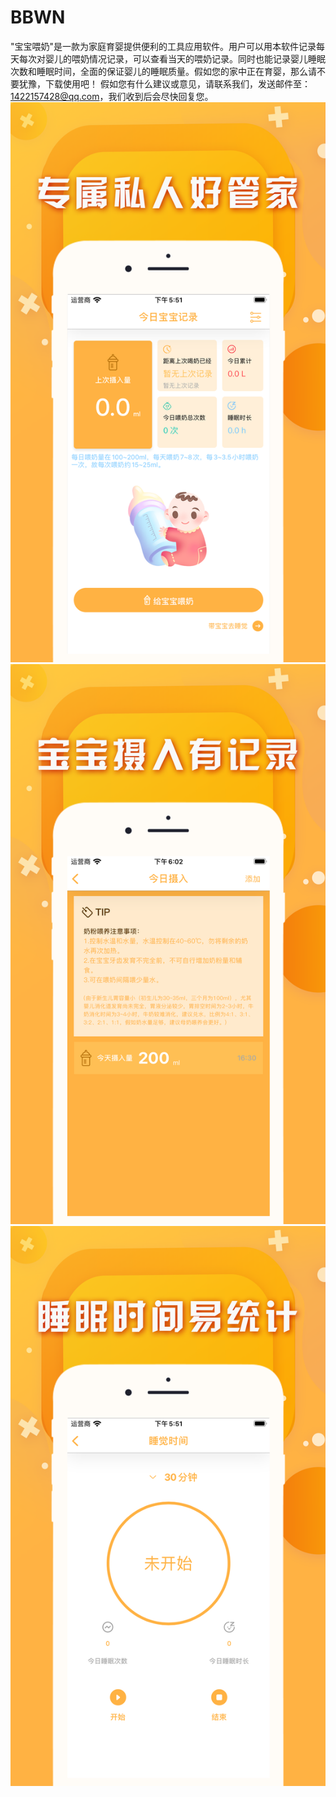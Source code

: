 # BBWN
"宝宝喂奶"是一款为家庭育婴提供便利的工具应用软件。用户可以用本软件记录每天每次对婴儿的喂奶情况记录，可以查看当天的喂奶记录。同时也能记录婴儿睡眠次数和睡眠时间，全面的保证婴儿的睡眠质量。假如您的家中正在育婴，那么请不要犹豫，下载使用吧！
假如您有什么建议或意见，请联系我们，发送邮件至：1422157428@qq.com，我们收到后会尽快回复您。
![Image text](https://github.com/qinfendezhou/BBWN/blob/main/%E4%B8%8A%E6%9E%B6/1.png)
![Image text](https://github.com/qinfendezhou/BBWN/blob/main/%E4%B8%8A%E6%9E%B6/2.png)
![Image text](https://github.com/qinfendezhou/BBWN/blob/main/%E4%B8%8A%E6%9E%B6/3.png)

